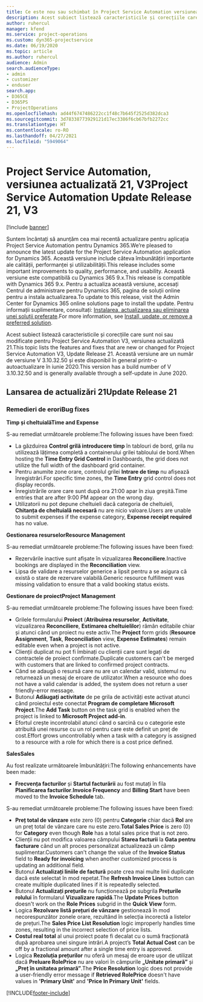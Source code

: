 ```yaml
---
title: Ce este nou sau schimbat în Project Service Automation versiunea actualizată 21, V3
description: Acest subiect listează caracteristicile și corecțiile care sunt disponibile în Project Service Automation V3, versiunea actualizată 21, V3.
author: ruhercul
manager: kfend
ms.service: project-operations
ms.custom: dyn365-projectservice
ms.date: 06/19/2020
ms.topic: article
ms.author: ruhercul
audience: Admin
search.audienceType:
- admin
- customizer
- enduser
search.app:
- D365CE
- D365PS
- ProjectOperations
ms.openlocfilehash: ad44f6747486222cc1f48c7b645f2525d382dca3
ms.sourcegitcommit: 3d78338773929121d17ec3386f6cb67bfb2272cc
ms.translationtype: HT
ms.contentlocale: ro-RO
ms.lasthandoff: 04/27/2021
ms.locfileid: "5949064"
---
```

# <a name="project-service-automation-update-release-21-v3"></a><span data-ttu-id="ce16d-103">Project Service Automation, versiunea actualizată 21, V3</span><span class="sxs-lookup"><span data-stu-id="ce16d-103">Project Service Automation Update Release 21, V3</span></span>

[!include [banner](../includes/psa-now-project-operations.md)]

<span data-ttu-id="ce16d-104">Suntem încântați să anunțăm cea mai recentă actualizare pentru aplicația Project Service Automation pentru Dynamics 365.</span><span class="sxs-lookup"><span data-stu-id="ce16d-104">We’re pleased to announce the latest update for the Project Service Automation application for Dynamics 365.</span></span> <span data-ttu-id="ce16d-105">Această versiune include câteva îmbunătățiri importante ale calității, performanței și utilizabilității.</span><span class="sxs-lookup"><span data-stu-id="ce16d-105">This release includes some important improvements to quality, performance, and usability.</span></span> <span data-ttu-id="ce16d-106">Această versiune este compatibilă cu Dynamics 365 9.x.</span><span class="sxs-lookup"><span data-stu-id="ce16d-106">This release is compatible with Dynamics 365 9.x.</span></span> <span data-ttu-id="ce16d-107">Pentru a actualiza această versiune, accesați Centrul de administrare pentru Dynamics 365, pagina de soluții online pentru a instala actualizarea.</span><span class="sxs-lookup"><span data-stu-id="ce16d-107">To update to this release, visit the Admin Center for Dynamics 365 online solutions page to install the update.</span></span> <span data-ttu-id="ce16d-108">Pentru informații suplimentare, consultați: [Instalarea, actualizarea sau eliminarea unei soluții preferate](/power-platform/admin/install-remove-preferred-solution).</span><span class="sxs-lookup"><span data-stu-id="ce16d-108">For more information, see [Install, update, or remove a preferred solution](/power-platform/admin/install-remove-preferred-solution).</span></span>

<span data-ttu-id="ce16d-109">Acest subiect listează caracteristicile și corecțiile care sunt noi sau modificate pentru Project Service Automation V3, versiunea actualizată 21.</span><span class="sxs-lookup"><span data-stu-id="ce16d-109">This topic lists the features and fixes that are new or changed for Project Service Automation V3, Update Release 21.</span></span> <span data-ttu-id="ce16d-110">Această versiune are un număr de versiune V 3.10.32.50 și este disponibil în general printr-o autoactualizare în iunie 2020.</span><span class="sxs-lookup"><span data-stu-id="ce16d-110">This version has a build number of V 3.10.32.50 and is generally available through a self-update in June 2020.</span></span>

## <a name="update-release-21"></a><span data-ttu-id="ce16d-111">Lansarea de actualizări 21</span><span class="sxs-lookup"><span data-stu-id="ce16d-111">Update Release 21</span></span>

### <a name="bug-fixes"></a><span data-ttu-id="ce16d-112">Remedieri de erori</span><span class="sxs-lookup"><span data-stu-id="ce16d-112">Bug fixes</span></span>

<span data-ttu-id="ce16d-113">**Timp și cheltuială**</span><span class="sxs-lookup"><span data-stu-id="ce16d-113">**Time and Expense**</span></span>

<span data-ttu-id="ce16d-114">S-au remediat următoarele probleme:</span><span class="sxs-lookup"><span data-stu-id="ce16d-114">The following issues have been fixed:</span></span>

- <span data-ttu-id="ce16d-115">La găzduirea **Control grilă introducere timp** în tablouri de bord, grila nu utilizează lățimea completă a containerului grilei tabloului de bord.</span><span class="sxs-lookup"><span data-stu-id="ce16d-115">When hosting the **Time Entry Grid Control** in Dashboards, the grid does not utilize the full width of the dashboard grid container.</span></span>
- <span data-ttu-id="ce16d-116">Pentru anumite zone orare, controlul grilei **Intrare de timp** nu afișează înregistrări.</span><span class="sxs-lookup"><span data-stu-id="ce16d-116">For specific time zones, the **Time Entry** grid control does not display records.</span></span>
- <span data-ttu-id="ce16d-117">Înregistrările orare care sunt după ora 21:00 apar în ziua greșită.</span><span class="sxs-lookup"><span data-stu-id="ce16d-117">Time entries that are after 9:00 PM appear on the wrong day.</span></span>
- <span data-ttu-id="ce16d-118">Utilizatorii nu pot depune cheltuieli dacă categoria de cheltuieli, **Chitanța de cheltuială necesară** nu are nicio valoare.</span><span class="sxs-lookup"><span data-stu-id="ce16d-118">Users are unable to submit expenses if the expense category, **Expense receipt required** has no value.</span></span>

<span data-ttu-id="ce16d-119">**Gestionarea resurselor**</span><span class="sxs-lookup"><span data-stu-id="ce16d-119">**Resource Management**</span></span>

<span data-ttu-id="ce16d-120">S-au remediat următoarele probleme:</span><span class="sxs-lookup"><span data-stu-id="ce16d-120">The following issues have been fixed:</span></span>

- <span data-ttu-id="ce16d-121">Rezervările inactive sunt afișate în vizualizarea **Reconciliere**.</span><span class="sxs-lookup"><span data-stu-id="ce16d-121">Inactive bookings are displayed in the **Reconciliation** view.</span></span>
- <span data-ttu-id="ce16d-122">Lipsa de validare a resurselor generice a lipsit pentru a se asigura că există o stare de rezervare valabilă.</span><span class="sxs-lookup"><span data-stu-id="ce16d-122">Generic resource fulfillment was missing validation to ensure that a valid booking status exists.</span></span>

<span data-ttu-id="ce16d-123">**Gestionare de proiect**</span><span class="sxs-lookup"><span data-stu-id="ce16d-123">**Project Management**</span></span>

<span data-ttu-id="ce16d-124">S-au remediat următoarele probleme:</span><span class="sxs-lookup"><span data-stu-id="ce16d-124">The following issues have been fixed:</span></span>

- <span data-ttu-id="ce16d-125">Grilele formularului **Proiect** (**Atribuirea resurselor**, **Activitate**, vizualizarea **Reconciliere**, **Estimarea cheltuielilor**) rămân editabile chiar și atunci când un proiect nu este activ.</span><span class="sxs-lookup"><span data-stu-id="ce16d-125">The **Project** form grids (**Resource Assignment**, **Task**, **Reconciliation** view, **Expense Estimates**) remain editable even when a project is not active.</span></span>
- <span data-ttu-id="ce16d-126">Clienții duplicat nu pot fi îmbinați cu clienții care sunt legați de contractele de proiect confirmate.</span><span class="sxs-lookup"><span data-stu-id="ce16d-126">Duplicate customers can't be merged with customers that are linked to confirmed project contracts.</span></span>
- <span data-ttu-id="ce16d-127">Când se adaugă o resursă care nu are un calendar valid, sistemul nu returnează un mesaj de eroare de utilizator.</span><span class="sxs-lookup"><span data-stu-id="ce16d-127">When a resource who does not have a valid calendar is added, the system does not return a user friendly-error message.</span></span>
- <span data-ttu-id="ce16d-128">Butonul **Adăugați activitate** de pe grila de activități este activat atunci când proiectul este conectat **Program de completare Microsoft Project**.</span><span class="sxs-lookup"><span data-stu-id="ce16d-128">The **Add Task** button on the task grid is enabled when the project is linked to **Microsoft Project add-in**.</span></span>
- <span data-ttu-id="ce16d-129">Efortul crește incontrolabil atunci când o sarcină cu o categorie este atribuită unei resurse cu un rol pentru care este definit un preț de cost.</span><span class="sxs-lookup"><span data-stu-id="ce16d-129">Effort grows uncontrollably when a task with a category is assigned to a resource with a role for which there is a cost price defined.</span></span>

<span data-ttu-id="ce16d-130">**Sales**</span><span class="sxs-lookup"><span data-stu-id="ce16d-130">**Sales**</span></span>

<span data-ttu-id="ce16d-131">Au fost realizate următoarele îmbunătățiri:</span><span class="sxs-lookup"><span data-stu-id="ce16d-131">The following enhancements have been made:</span></span>

- <span data-ttu-id="ce16d-132">**Frecvența facturilor** și **Startul facturării** au fost mutați în fila **Planificarea facturilor**.</span><span class="sxs-lookup"><span data-stu-id="ce16d-132">**Invoice Frequency** and **Billing Start** have been moved to the **Invoice Schedule** tab.</span></span>

<span data-ttu-id="ce16d-133">S-au remediat următoarele probleme:</span><span class="sxs-lookup"><span data-stu-id="ce16d-133">The following issues have been fixed:</span></span>

- <span data-ttu-id="ce16d-134">**Preț total de vânzare** este zero (0) pentru **Categorie** chiar dacă **Rol** are un preț total de vânzare care nu este zero.</span><span class="sxs-lookup"><span data-stu-id="ce16d-134">**Total Sales Price** is zero (0) for **Category** even though **Role** has a total sales price that is not zero.</span></span>
- <span data-ttu-id="ce16d-135">Clienții nu pot modifica valoarea câmpului **Starea facturii** la **Gata pentru facturare** când un alt proces personalizat actualizează un câmp suplimentar.</span><span class="sxs-lookup"><span data-stu-id="ce16d-135">Customers can't change the value of the **Invoice Status** field to **Ready for invoicing** when another customized process is updating an additional field.</span></span>
- <span data-ttu-id="ce16d-136">Butonul **Actualizați liniile de factură** poate crea mai multe linii duplicate dacă este selectat în mod repetat.</span><span class="sxs-lookup"><span data-stu-id="ce16d-136">The **Refresh Invoice Lines** button can create multiple duplicated lines if it is repeatedly selected.</span></span>
- <span data-ttu-id="ce16d-137">Butonul **Actualizați prețurile** nu funcționează pe subgrila **Prețurile rolului** în formularul **Vizualizare rapidă**.</span><span class="sxs-lookup"><span data-stu-id="ce16d-137">The **Update Prices** button doesn't work on the **Role Prices** subgrid in the **Quick View** form.</span></span>
- <span data-ttu-id="ce16d-138">Logica **Rezolvare listă prețuri de vânzare** gestionează în mod necorespunzător zonele orare, rezultând în selecția incorectă a listelor de prețuri.</span><span class="sxs-lookup"><span data-stu-id="ce16d-138">The **Sales Price List Resolution** logic improperly handles time zones, resulting in the incorrect selection of price lists.</span></span>
- <span data-ttu-id="ce16d-139">**Costul real total** al unui proiect poate fi decalat cu o sumă fracționată după aprobarea unei singure intrări.</span><span class="sxs-lookup"><span data-stu-id="ce16d-139">A project’s **Total Actual Cost** can be off by a fractional amount after a single time entry is approved.</span></span>
- <span data-ttu-id="ce16d-140">Logica **Rezoluția prețurilor** nu oferă un mesaj de eroare ușor de utilizat dacă **Preluare RolePrice** nu are valori în câmpurile **„Unitate primară”** și **„Preț în unitatea primară”**.</span><span class="sxs-lookup"><span data-stu-id="ce16d-140">The **Price Resolution** logic does not provide a user-friendly error message if **Retrieved RolePrice** doesn't have values in **'Primary Unit'** and **'Price In Primary Unit'** fields.</span></span>


[!INCLUDE[footer-include](../includes/footer-banner.md)]